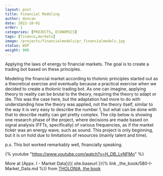 ```yaml
---
layout: post
title: Financial Modeling
author: duncan
date: 2022-10-01
order: 1
categories: [PROJECTS, ECONOMICS]
tags: [finance,markets]
image: /projects/financialmodels/pr_financialmodels.jpg
status: WIP
weight: 900
---
```


Applying the laws of energy to financial markets.  The goal is to create a trading bot based on these principles.
<!--more--> 

Modeling the financial market according to tholonic principles started out as a theoretical exercise and eventually because a practical exercise when we decided to create a tholonic trading bot. As one can imagine, applying theory to reality can be brutal to the theory, requiring the theory to adapt or die. This was the case here, but the adaptation had more to do with understanding how the theory was applied, not the theory itself, similar to the way it is very easy to describe the number 1, but what can be done with that to describe reality can get pretty complex. The clip below is showing one research phase of the project, where decisions are made based on signal analysis (FFTs, specifically) of various frequencies, as if the market ticker was an energy wave, such as sound. This project is only beginning, but it is on hold due to limitations of resources (mainly talent and time). 

p.s. This bot worked remarkably well, financially speaking.

{% youtube "https://www.youtube.com/watch?v=H_DB_LvNFMo" %}

More at [Appx. I - Market Data]({{ site.baseurl }}{% link _the_book/580-I-Market_Data.md %}) from [THOLONIA, the book](/the_book)



